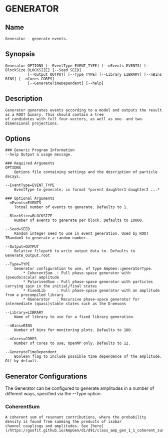 # GENERATOR

## Name
    Generator - generate events.

## Synopsis
    Generator OPTIONS [--EventType EVENT_TYPE] [--nEvents EVENTS] [--BlockSize BLOCKSIZE] [--Seed SEED]
              [--Output OUTPUT] [--Type TYPE] [--Library LIBRARY] [--nBins BINS] [--nCores CORES]
              [--GenerateTimeDependent] [--help]

## Description
    Generator generates events according to a model and outputs the result as a ROOT binary. This should contain a tree
    of candidates with full four-vectors, as well as one- and two-dimensional projections.

## Options
    ### Generic Program Information
    --help Output a usage message.

    ### Required Arguments
    OPTIONS
        Options file containing settings and the description of particle decays.

    --EventType=EVENT_TYPE
        EventType to generate, in format *parent daughter1 daughter2 ...*

    ### Optional Arguments
    --nEvents=EVENTS
        Totoal number of events to generate. Defaults to 1.

    --BlockSize=BLOCKSIZE
        Number of events to generate per block. Defaults to 10000.

    --Seed=SEED
        Random integer seed to use in event generation. Used by ROOT TRandom3 to generate a random number.

    --Output=OUTPUT
        Relative filepath to write output data to. Defaults to Generate_Output.root

    --Type=TYPE
        Generator configuration to use, of type AmpGen::generatorType.
            * CoherentSum  : Full phase-space generator with (pseudo)scalar amplitude
            * PolarisedSum : Full phase-space generator with particles carrying spin in the initial/final states
            * FixedLib     : Full phase-space generator with an amplitude from a precompiled library
            * RGenerator   : Recursive phase-space generator for intermediate (quasi)stable states such as the D-mesons

    --Library=LIBRARY
        Name of library to use for a fixed library generation.

    --nBins=BINS
        Number of bins for monitoring plots. Defaults to 100.

    --nCores=CORES
        Number of cores to use; OpenMP only. Defaults to 12.

    --GenerateTimeDependent
        Boolean flag to include possible time dependence of the amplitude. Off by default.

## Generator Configurations
The Generator can be configured to generate amplitudes in a number of different ways, specified via the --Type option.

### CoherentSum
    A coherent sum of resonant contributions, where the probability density is found from summing the products of isobar
    channel couplings and amplitudes. See [here](/https://goofit.github.io/AmpGen/d1/d91/class_amp_gen_1_1_coherent_sum.html).

